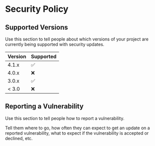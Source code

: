 # Security Policy

## Supported Versions

Use this section to tell people about which versions of your project are
currently being supported with security updates.

| Version | Supported          |
| ------- | ------------------ |
| 4.1.x   | :white_check_mark: |
| 4.0.x   | :x:                |
| 3.0.x   | :white_check_mark: |
| < 3.0   | :x:                |

## Reporting a Vulnerability

Use this section to tell people how to report a vulnerability.

Tell them where to go, how often they can expect to get an update on a
reported vulnerability, what to expect if the vulnerability is accepted or
declined, etc.
